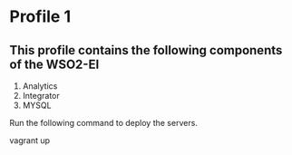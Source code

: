 # Profile 1

## This profile contains the following components of the WSO2-EI

1. Analytics
2. Integrator
3. MYSQL

Run the following command to deploy the servers.

vagrant up
